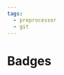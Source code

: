 ```yaml
---
tags:
  - preprocessor
  - git
---
```


# Badges

<include repo_url="https://github.com/foliant-docs/foliantcontrib.badges.git" path="README.md" sethead="2" nohead="true"></include>
